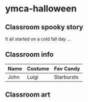 # ymca-halloween

## Classroom spooky story
It all started on a cold fall day ...

## Classroom info
| Name | Costume | Fav Candy |
| --- | --- | --- |
| John | Luigi | Starbursts | 

## Classroom art
